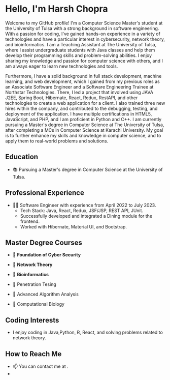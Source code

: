 # Hello, I'm Harsh Chopra

Welcome to my GitHub profile! I'm a Computer Science Master's student at the University of Tulsa with a strong background in software engineering. With a passion for coding, I've gained hands-on experience in a variety of technologies and have a particular interest in cybersecurity, network theory, and bioinformatics. I am a Teaching Assistant at The University of Tulsa, where I assist undergraduate students with Java classes and help them develop their programming skills and problem-solving abilities. I enjoy sharing my knowledge and passion for computer science with others, and I am always eager to learn new technologies and tools.

Furthermore,
I have a solid background in full stack development, machine learning, and web development, which I gained from my previous roles as an Associate Software Engineer and a Software Engineering Trainee at Northstar Technologies. There, I led a project that involved using JAVA J2EE, Spring Boot, Hibernate, React, Redux, RestAPI, and other technologies to create a web application for a client. I also trained three new hires within the company, and contributed to the debugging, testing, and deployment of the application. I have multiple certifications in HTML5, JavaScript, and PHP, and I am proficient in Python and C++. I am currently pursuing a Master's degree in Computer Science at The University of Tulsa, after completing a MCs in Computer Science at Karachi University. My goal is to further enhance my skills and knowledge in computer science, and to apply them to real-world problems and solutions.

## Education

- 📚 Pursuing a Master's degree in Computer Science at the University of Tulsa.

## Professional Experience

- 👨‍💻 Software Engineer with experience from April 2022 to July 2023.
  - Tech Stack: Java, React, Redux, JSF/JSP, REST API, JUnit.
  - Successfully developed and integrated a Dining module for the frontend.
  - Worked with Hibernate, Material UI, and Bootstrap.

## Master Degree Courses

- 📖 **Foundation of Cyber Security**
  
- 📖 **Network Theory**

- 📖 **Bioinformatics**
  
- 📖 Penetration Tesing

- 📖 Advanced Algorithm Analysis

- 📖 Computational Biology


## Coding Interests

- I enjoy coding in Java,Python, R, React, and solving problems related to network theory.

## How to Reach Me

- 📫 You can contact me at .
-
